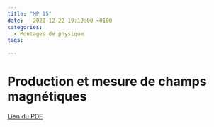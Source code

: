 ```yaml
---
title: "MP 15"
date:   2020-12-22 19:19:00 +0100
categories:
  - Montages de physique
tags:

---
```

# Production et mesure de champs magnétiques

[Lien du PDF](/assets/pdf/LC16.pdf)

<object class="pdf fitvidsignore" data="/assets/pdf/LC16.pdf" type="application/pdf"></object>
